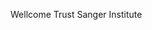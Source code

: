 [//]: # (Created by ./bin/manage_files.pl from ./species/Strongyloides_stercoralis/PRJEB528/Strongyloides_stercoralis_PRJEB528.summary.html on Thu Jun 11 13:45:56 2020)
Wellcome Trust Sanger Institute
